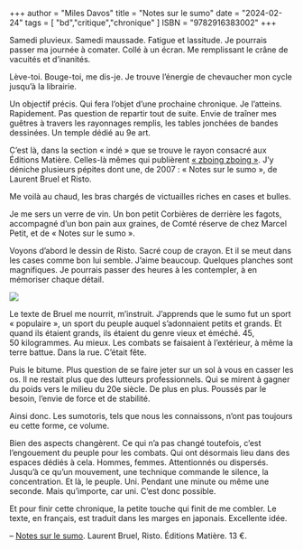 +++
author = "Miles Davos"
title = "Notes sur le sumo"
date = "2024-02-24"
tags = [
    "bd","critique","chronique"
]
ISBN = "9782916383002"
+++

Samedi pluvieux. Samedi maussade. Fatigue et lassitude. Je pourrais passer ma journée à comater. Collé à un écran. Me remplissant le crâne de vacuités et d’inanités.

Lève-toi. Bouge-toi, me dis-je. Je trouve l’énergie de chevaucher mon cycle jusqu’à la librairie.

Un objectif précis. Qui fera l’objet d’une prochaine chronique. Je l’atteins. Rapidement. Pas question de repartir tout de suite. Envie de traîner mes guêtres à travers les rayonnages remplis, les tables jonchées de bandes dessinées. Un temple dédié au 9e art.

C’est là, dans la section « indé » que se trouve le rayon consacré aux Éditions Matière. Celles-là mêmes qui publièrent [« zboing zboing »](https://sillon-fictionnel.club/post/zboing-zboing/). J’y déniche plusieurs pépites dont une, de 2007 : « Notes sur le sumo », de Laurent Bruel et Risto.

Me voilà au chaud, les bras chargés de victuailles riches en cases et bulles.

Je me sers un verre de vin. Un bon petit Corbières de derrière les fagots, accompagné d’un bon pain aux graines, de Comté réserve de chez Marcel Petit, et de « Notes sur le sumo ».

Voyons d’abord le dessin de Risto. Sacré coup de crayon. Et il se meut dans les cases comme bon lui semble. J’aime beaucoup. Quelques planches sont magnifiques. Je pourrais passer des heures à les contempler, à en mémoriser chaque détail.

![](/images/notes-sur-le-sumo.jpeg)

Le texte de Bruel me nourrit, m’instruit. J’apprends que le sumo fut un sport « populaire », un sport du peuple auquel s’adonnaient petits et grands. Et quand ils étaient grands, ils étaient du genre vieux et éméché. 45, 50 kilogrammes. Au mieux. Les combats se faisaient à l’extérieur, à même la terre battue. Dans la rue. C’était fête.

Puis le bitume. Plus question de se faire jeter sur un sol à vous en casser les os. Il ne restait plus que des lutteurs professionnels. Qui se mirent à gagner du poids vers le milieu du 20e siècle. De plus en plus. Poussés par le besoin, l’envie de force et de stabilité.

Ainsi donc. Les sumotoris, tels que nous les connaissons, n’ont pas toujours eu cette forme, ce volume.

Bien des aspects changèrent. Ce qui n’a pas changé toutefois, c’est l’engouement du peuple pour les combats. Qui ont désormais lieu dans des espaces dédiés à cela. Hommes, femmes. Attentionnés ou dispersés. Jusqu’à ce qu’un mouvement, une technique commande le silence, la concentration. Et là, le peuple. Uni. Pendant une minute ou même une seconde. Mais qu’importe, car uni. C’est donc possible.

Et pour finir cette chronique, la petite touche qui finit de me combler. Le texte, en français, est traduit dans les marges en japonais. Excellente idée.

–
[Notes sur le sumo](https://www.matiere.org/livres/notes-sur-le-sumo/). Laurent Bruel, Risto. Éditions Matière. 13 €.
